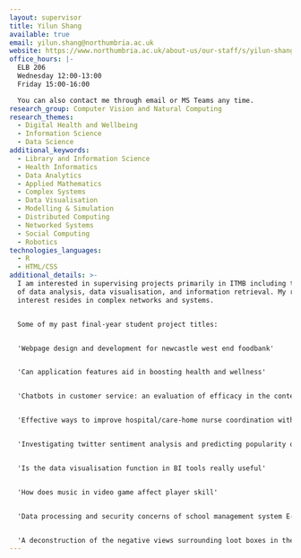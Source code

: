 ```yaml
---
layout: supervisor
title: Yilun Shang
available: true
email: yilun.shang@northumbria.ac.uk
website: https://www.northumbria.ac.uk/about-us/our-staff/s/yilun-shang/
office_hours: |-
  ELB 206
  Wednesday 12:00-13:00
  Friday 15:00-16:00

  You can also contact me through email or MS Teams any time.
research_group: Computer Vision and Natural Computing
research_themes:
  - Digital Health and Wellbeing
  - Information Science
  - Data Science
additional_keywords:
  - Library and Information Science
  - Health Informatics
  - Data Analytics
  - Applied Mathematics
  - Complex Systems
  - Data Visualisation
  - Modelling & Simulation
  - Distributed Computing
  - Networked Systems
  - Social Computing
  - Robotics
technologies_languages:
  - R
  - HTML/CSS
additional_details: >-
  I am interested in supervising projects primarily in ITMB including the areas
  of data analysis, data visualisation, and information retrieval. My research
  interest resides in complex networks and systems.


  Some of my past final-year student project titles:


  'Webpage design and development for newcastle west end foodbank'


  'Can application features aid in boosting health and wellness'


  'Chatbots in customer service: an evaluation of efficacy in the contemporary business environment' 


  'Effective ways to improve hospital/care-home nurse coordination with the use of a web application'


  'Investigating twitter sentiment analysis and predicting popularity of tweets with health and fitness data'


  'Is the data visualisation function in BI tools really useful'


  'How does music in video game affect player skill'


  'Data processing and security concerns of school management system E-class and Moodle'


  'A deconstruction of the negative views surrounding loot boxes in the video game industry'
---
```

